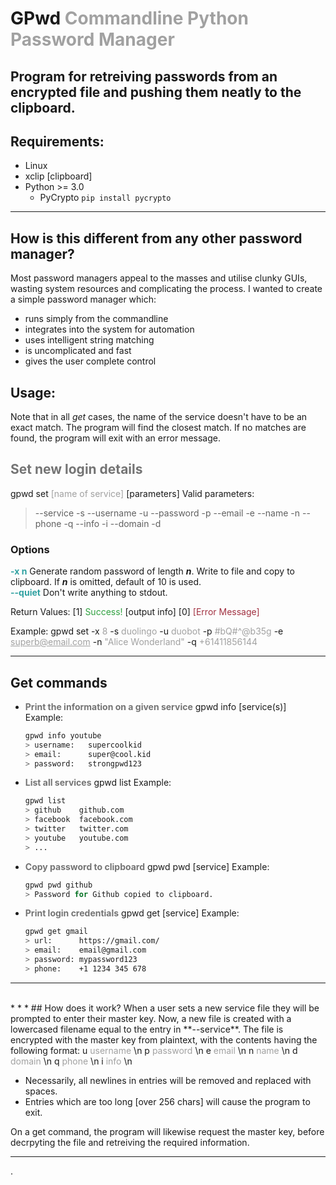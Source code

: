 # GPwd <span style="opacity:0.4;">Commandline Python Password Manager</span>

## Program for retreiving passwords from an encrypted file and pushing them neatly to the clipboard.

## Requirements:
 * Linux
 * xclip [clipboard]
 * Python >= 3.0
   * PyCrypto ```pip install pycrypto```

* * *

## How is this different from any other password manager?
Most password managers appeal to the masses and utilise clunky GUIs, wasting system resources and complicating the process.
I wanted to create a simple password manager which:
- runs simply from the commandline
- integrates into the system for automation
- uses intelligent string matching
- is uncomplicated and fast
- gives the user complete control

## Usage:
Note that in all *get* cases, the name of the service doesn't have to be an exact match. The program will find the closest match. If no matches are found, the program will exit with an error message.

## <span style="opacity:0.6;">Set new login details</span>
gpwd set <span style="opacity:0.4;">[name of service]</span> [parameters]
Valid parameters:
>--service -s
>--username -u
>--password -p
>--email -e
>--name -n
>--phone -q
>--info -i
>--domain -d

### Options
<span style="color:#30A1A1;">**-x n**</span> Generate random password of length ***n***. Write to file and copy to clipboard. If ***n*** is omitted, default of 10 is used.<br/>
<span style="color:#30A1A1;">**--quiet**</span> Don't write anything to stdout.

Return Values:
[1] <span style="color:#30A140;">Success!</span> [output info]
[0] <span style="color:#A13040;">[Error Message]</span>

Example:
gpwd set -x <span style="opacity:0.4;">8</span> -s <span style="opacity:0.4;">duolingo</span> -u <span style="opacity:0.4;">duobot</span> -p <span style="opacity:0.4;">#bQ#^@b35g</span> -e <span style="opacity:0.4;">superb@email.com</span> -n <span style="opacity:0.4;">"Alice Wonderland"</span> -q <span style="opacity:0.4;">+61411856144</span>

* * *
## Get commands
- <span style="opacity:0.6;">**Print the information on a given service**</span>
  gpwd info [service(s)]
  Example:
  ```bash
  gpwd info youtube
  > username:   supercoolkid
  > email:      super@cool.kid
  > password:   strongpwd123

- <span style="opacity:0.6;">**List all services**</span>
  gpwd list
  Example:
  ```bash
  gpwd list
  > github    github.com
  > facebook  facebook.com
  > twitter   twitter.com
  > youtube   youtube.com
  > ...

- <span style="opacity:0.6;">**Copy password to clipboard**</span>
  gpwd pwd [service]
  Example:
  ```bash
  gpwd pwd github
  > Password for Github copied to clipboard.

- <span style="opacity:0.6;">**Print login credentials**</span>
  gpwd get [service]
  Example:
  ```bash
  gpwd get gmail
  > url:      https://gmail.com/
  > email:    email@gmail.com
  > password: mypassword123
  > phone:    +1 1234 345 678

<hr/>
<br/>
* * *
## How does it work?
When a user sets a new service file they will be prompted to enter their master key.
Now, a new file is created with a lowercased filename equal to the entry in **--service**. The file is encrypted with the master key from plaintext, with the contents having the following format:
u <span style="opacity:0.4;">username</span> \n
p <span style="opacity:0.4;">password</span> \n
e <span style="opacity:0.4;">email</span> \n
n <span style="opacity:0.4;">name</span> \n
d <span style="opacity:0.4;">domain</span> \n
q <span style="opacity:0.4;">phone</span> \n
i <span style="opacity:0.4;">info</span> \n

* Necessarily, all newlines in entries will be removed and replaced with spaces.
* Entries which are too long [over 256 chars] will cause the program to exit.

On a get command, the program will likewise request the master key, before decrpyting the file and retreiving the required information.

* * *

.

